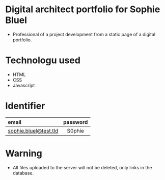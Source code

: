 # Digital architect portfolio for Sophie Bluel

-  Professional of a project development from a static page of a digital portfolio.

# Technologu used

-  HTML
-  CSS
-  Javascript

# Identifier

|email|password|
|:---|:---:|
|sophie.bluel@test.tld|S0phie|

# Warning
-  All files uploaded to the server will not be deleted, only links in the database.
